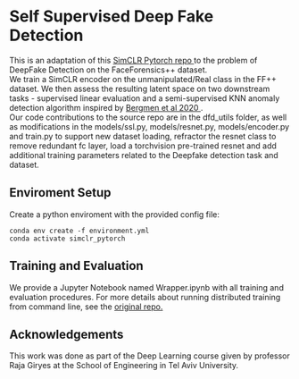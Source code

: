 # Self Supervised Deep Fake Detection

This is an adaptation of this <a href="https://github.com/AndrewAtanov/simclr-pytorch"> SimCLR Pytorch repo </a>
to the problem of DeepFake Detection on the FaceForensics++ dataset. <br />
We train a SimCLR encoder on the unmanipulated/Real class in the FF++ dataset.
We then assess the resulting latent space on two downstream tasks - supervised linear evaluation 
and a semi-supervised KNN anomaly detection algorithm inspired by
 <a href="https://arxiv.org/abs/2002.10445"> Bergmen et al 2020 </a>.
<br />
Our code contributions to the source repo are in the dfd_utils folder, as well as modifications in the models/ssl.py, models/resnet.py, models/encoder.py and train.py to support new dataset loading, refractor the resnet class to remove redundant fc layer, load a torchvision pre-trained resnet and add additional training parameters related to the Deepfake detection task and dataset.
## Enviroment Setup


Create a python enviroment with the provided config file:

```(bash)
conda env create -f environment.yml
conda activate simclr_pytorch

```

## Training and Evaluation
We provide a Jupyter Notebook named Wrapper.ipynb with all training and evaluation procedures.
For more details about running distributed training from command line, see the 
<a href="https://github.com/AndrewAtanov/simclr-pytorch"> original repo. </a>

## Acknowledgements
This work was done as part of the Deep Learning course given by professor Raja Giryes
at the School of Engineering in Tel Aviv University.
